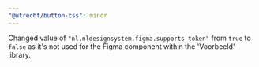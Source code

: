 ```yaml
---
"@utrecht/button-css": minor
---
```


Changed value of `"nl.nldesignsystem.figma.supports-token"` from `true` to `false` as it's not used for the Figma component within the 'Voorbeeld' library.
